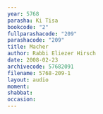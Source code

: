 ```yaml
---
year: 5768
parasha: Ki Tisa
bookcode: "2"
fullparashacode: "209"
parashacode: "209"
title: Macher
author: Rabbi Eliezer Hirsch
date: 2008-02-23
archivecode: 57682091
filename: 5768-209-1
layout: audio
moment: 
shabbat: 
occasion: 
---
```

